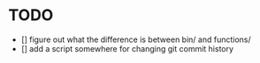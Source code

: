 # TODO

- [] figure out what the difference is between bin/ and functions/
- [] add a script somewhere for changing git commit history
